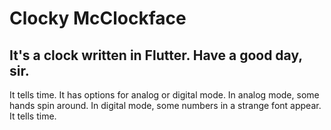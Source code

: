 # Clocky McClockface
## It's a clock written in Flutter. Have a good day, sir.

It tells time. It has options for analog or digital mode. In analog mode, some hands spin around.
In digital mode, some numbers in a strange font appear. It tells time.
